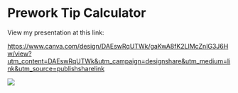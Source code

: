 # Prework Tip Calculator

View my presentation at this link: 

https://www.canva.com/design/DAEswRqUTWk/gaKwA8fK2LlMcZnlG3J6Hw/view?utm_content=DAEswRqUTWk&utm_campaign=designshare&utm_medium=link&utm_source=publishsharelink

<img src='http://g.recordit.co/tDEgCIrqHy.gif'>
